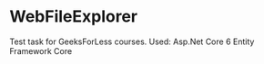 # WebFileExplorer

Test task for GeeksForLess courses.
Used:
  Asp.Net Core 6
  Entity Framework Core
